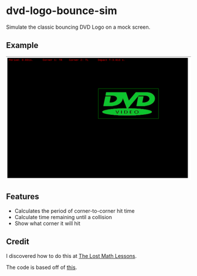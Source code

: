 # dvd-logo-bounce-sim

Simulate the classic bouncing DVD Logo on a mock screen.

## Example

![Example GIF](./img/preview.png)

## Features

-   Calculates the period of corner-to-corner hit time
-   Calculate time remaining until a collision
-   Show what corner it will hit

## Credit

I discovered how to do this at [The Lost Math Lessons](https://lostmathlessons.blogspot.com/2016/03/bouncing-dvd-logo.html).

The code is based off of [this](http://prgreen.github.io/blog/2013/09/30/the-bouncing-dvd-logo-explained/).
